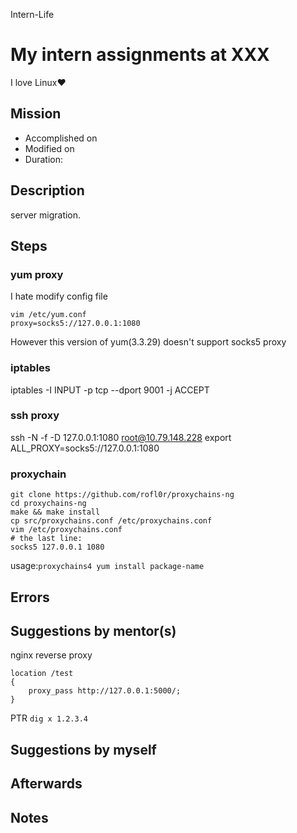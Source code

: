 Intern-Life
# My intern assignments at XXX
I love Linux♥

## Mission 
* Accomplished on 
* Modified on 
* Duration: 


## Description
server migration.

## Steps
### yum proxy
I hate modify config file
```
vim /etc/yum.conf
proxy=socks5://127.0.0.1:1080
```
However this version of yum(3.3.29) doesn't support socks5 proxy
### iptables
iptables -I INPUT -p tcp --dport 9001 -j ACCEPT

### ssh proxy
ssh -N -f -D 127.0.0.1:1080 root@10.79.148.228
export ALL_PROXY=socks5://127.0.0.1:1080

### proxychain
```
git clone https://github.com/rofl0r/proxychains-ng
cd proxychains-ng
make && make install
cp src/proxychains.conf /etc/proxychains.conf
vim /etc/proxychains.conf
# the last line:
socks5 127.0.0.1 1080
```

usage:`proxychains4 yum install package-name`
## Errors


## Suggestions by mentor(s)
nginx reverse proxy
```
location /test 
{
    proxy_pass http://127.0.0.1:5000/;
}
```
PTR
`dig x 1.2.3.4`
## Suggestions by myself


## Afterwards

## Notes